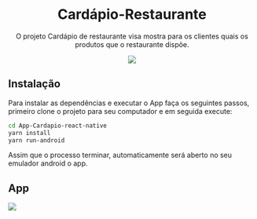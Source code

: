 <h1 align="center">Cardápio-Restaurante</h1>

<p align="center">O projeto Cardápio de restaurante visa mostra para os clientes quais os produtos que o restaurante dispõe.</p>
<p align="center">
 <a aria-label="github do react native" href="https://github.com/facebook/react-native">
    <img src="http://img.shields.io/badge/React%20Native-0.61-informational?logo=react"></img>
  </a>
</p>


## Instalação 

Para instalar as dependências e executar o App faça os seguintes passos, primeiro clone o projeto para seu computador e em seguida execute:
```bash
cd App-Cardapio-react-native
yarn install
yarn run-android
```
Assim que o processo terminar, automaticamente será aberto no seu emulador android o
app.

## App

<img align="center" src="https://github.com/Djaysson/App-Cardapio-react-native/blob/master/assets/images/mobile.gif"></img>
